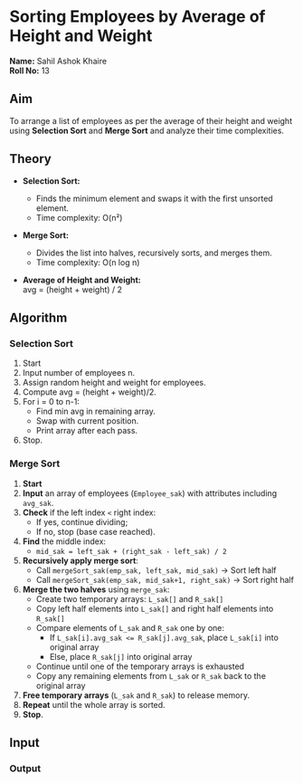 # Sorting Employees by Average of Height and Weight

**Name:** Sahil Ashok Khaire  
**Roll No:** 13 

## Aim
To arrange a list of employees as per the average of their height and weight using **Selection Sort** and **Merge Sort** and analyze their time complexities.


## Theory
- **Selection Sort:**  
  - Finds the minimum element and swaps it with the first unsorted element.
  - Time complexity: O(n²)
- **Merge Sort:**  
  - Divides the list into halves, recursively sorts, and merges them.
  - Time complexity: O(n log n)

- **Average of Height and Weight:**  
  avg = (height + weight) / 2  


## Algorithm

### Selection Sort
1. Start
2. Input number of employees n.
3. Assign random height and weight for employees.
4. Compute avg = (height + weight)/2.
5. For i = 0 to n-1:
   - Find min avg in remaining array.
   - Swap with current position.
   - Print array after each pass.
6. Stop.

### Merge Sort
1. **Start**  
2. **Input** an array of employees (`Employee_sak`) with attributes including `avg_sak`.  
3. **Check** if the left index `<` right index:  
   - If yes, continue dividing;  
   - If no, stop (base case reached).  
4. **Find** the middle index:  
   - `mid_sak = left_sak + (right_sak - left_sak) / 2`  
5. **Recursively apply merge sort**:  
   - Call `mergeSort_sak(emp_sak, left_sak, mid_sak)` → Sort left half  
   - Call `mergeSort_sak(emp_sak, mid_sak+1, right_sak)` → Sort right half  
6. **Merge the two halves** using `merge_sak`:  
   - Create two temporary arrays: `L_sak[]` and `R_sak[]`  
   - Copy left half elements into `L_sak[]` and right half elements into `R_sak[]`  
   - Compare elements of `L_sak` and `R_sak` one by one:  
     - If `L_sak[i].avg_sak <= R_sak[j].avg_sak`, place `L_sak[i]` into original array  
     - Else, place `R_sak[j]` into original array  
   - Continue until one of the temporary arrays is exhausted  
   - Copy any remaining elements from `L_sak` or `R_sak` back to the original array  
7. **Free temporary arrays** (`L_sak` and `R_sak`) to release memory.  
8. **Repeat** until the whole array is sorted.  
9. **Stop**.  

## Input 

### Output
